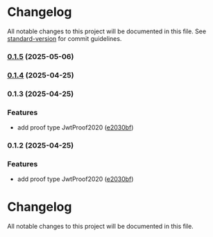# Changelog

All notable changes to this project will be documented in this file. See [standard-version](https://github.com/conventional-changelog/standard-version) for commit guidelines.

### [0.1.5](https://github.com/KayTrust/prooftypes/compare/v0.1.4...v0.1.5) (2025-05-06)

### [0.1.4](https://github.com/KayTrust/prooftypes/compare/v0.1.3...v0.1.4) (2025-04-25)

### 0.1.3 (2025-04-25)


### Features

* add proof type JwtProof2020 ([e2030bf](https://github.com/KayTrust/prooftypes/commit/e2030bfb69d9abad71e4d4c3ab73732f11ad14c8))

### 0.1.2 (2025-04-25)


### Features

* add proof type JwtProof2020 ([e2030bf](https://github.com/KayTrust/prooftypes/commit/e2030bfb69d9abad71e4d4c3ab73732f11ad14c8))

# Changelog

All notable changes to this project will be documented in this file.

